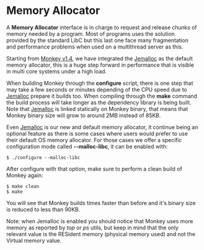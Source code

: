 # Memory Allocator

A __Memory Allocator__ interface is in charge to request and release chunks of memory needed by a program. Most of programs uses the solution provided by the standard LibC but this last one face many fragmentation and performance problems when used on a multithread server as this.

Starting from [Monkey v1.4](http://monkey-project.com/Announcements/v1.4.0), we have integrated the [Jemalloc](http://www.canonware.com/jemalloc/) as the default memory allocator, this is a huge step forward in performance that is visible in multi core systems under a high load.

When building Monkey through the __configure__ script, there is one step that may take a few seconds or minutes depending of the CPU speed due to [Jemalloc](http://www.canonware.com/jemalloc/) prepare it builds too. When compiling through the __make__ command the build process will take longer as the dependency library is being built. Note that  [Jemalloc](http://www.canonware.com/jemalloc/) is linked statically on Monkey binary, that means that Monkey binary size will grow to around 2MB instead of 85KB.

Even [Jemalloc](http://www.canonware.com/jemalloc/) is our new and default memory allocator, it continue being an optional feature as there is some cases where users would prefer to use their default OS memory allocator. For those cases we offer a specific configuration mode called __--malloc-libc__, it can be enabled with:

```shell
$ ./configure --malloc-libc
```

After configure with that option, make sure to perform a clean build of Monkey again:

```shell
$ make clean
$ make
```

You will see that Monkey builds times faster than before and it's binary size is reduced to less than 90KB.

Note: when Jemalloc is enabled you should notice that Monkey uses more memory as reported by _top_ or _ps_ utils, but keep in mind that the only relevant value is the RESident memory (physical memory used) and not the Virtual memory value.
